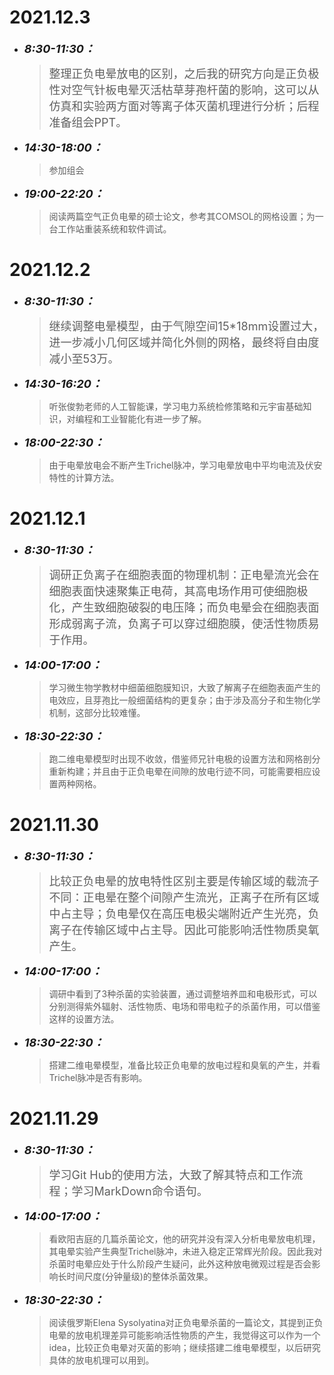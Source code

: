 # 2021.12.3
* <font size=4>__*8:30-11:30：*__</font>
    > <font size=4>整理正负电晕放电的区别，之后我的研究方向是正负极性对空气针板电晕灭活枯草芽孢杆菌的影响，这可以从仿真和实验两方面对等离子体灭菌机理进行分析；后程准备组会PPT。</font>
* <font size=4>__*14:30-18:00：*__</font>
    > 参加组会
* <font size=4>__*19:00-22:20：*__</font>
    > 阅读两篇空气正负电晕的硕士论文，参考其COMSOL的网格设置；为一台工作站重装系统和软件调试。

# 2021.12.2
* <font size=4>__*8:30-11:30：*__</font>
    > <font size=4>继续调整电晕模型，由于气隙空间15*18mm设置过大，进一步减小几何区域并简化外侧的网格，最终将自由度减小至53万。</font>
* <font size=4>__*14:30-16:20：*__</font>
    > 听张俊勃老师的人工智能课，学习电力系统检修策略和元宇宙基础知识，对编程和工业智能化有进一步了解。
* <font size=4>__*18:00-22:30：*__</font>
    > 由于电晕放电会不断产生Trichel脉冲，学习电晕放电中平均电流及伏安特性的计算方法。

# 2021.12.1
* <font size=4>__*8:30-11:30：*__</font>
    > <font size=4>调研正负离子在细胞表面的物理机制：正电晕流光会在细胞表面快速聚集正电荷，其高电场作用可使细胞极化，产生致细胞破裂的电压降；而负电晕会在细胞表面形成弱离子流，负离子可以穿过细胞膜，使活性物质易于作用。</font>
* <font size=4>__*14:00-17:00：*__</font>
    > 学习微生物学教材中细菌细胞膜知识，大致了解离子在细胞表面产生的电效应，且芽孢比一般细菌结构的更复杂；由于涉及高分子和生物化学机制，这部分比较难懂。
* <font size=4>__*18:30-22:30：*__</font>
    > 跑二维电晕模型时出现不收敛，借鉴师兄针电极的设置方法和网格剖分重新构建；并且由于正负电晕在间隙的放电行迹不同，可能需要相应设置两种网格。

# 2021.11.30
* <font size=4>__*8:30-11:30：*__</font>
    > <font size=4>比较正负电晕的放电特性区别主要是传输区域的载流子不同：正电晕在整个间隙产生流光，正离子在所有区域中占主导；负电晕仅在高压电极尖端附近产生光亮，负离子在传输区域中占主导。因此可能影响活性物质臭氧产生。</font>
* <font size=4>__*14:00-17:00：*__</font>
    > 调研中看到了3种杀菌的实验装置，通过调整培养皿和电极形式，可以分别测得紫外辐射、活性物质、电场和带电粒子的杀菌作用，可以借鉴这样的设置方法。
* <font size=4>__*18:30-22:30：*__</font>
    > 搭建二维电晕模型，准备比较正负电晕的放电过程和臭氧的产生，并看Trichel脉冲是否有影响。

# 2021.11.29
* <font size=4>__*8:30-11:30：*__</font>
    > <font size=4>学习Git Hub的使用方法，大致了解其特点和工作流程；学习MarkDown命令语句。</font>
* <font size=4>__*14:00-17:00：*__</font>
    > 看欧阳吉庭的几篇杀菌论文，他的研究并没有深入分析电晕放电机理，其电晕实验产生典型Trichel脉冲，未进入稳定正常辉光阶段。因此我对杀菌时电晕应处于什么阶段产生疑问，此外这种放电微观过程是否会影响长时间尺度(分钟量级)的整体杀菌效果。
* <font size=4>__*18:30-22:30：*__</font>
    > 阅读俄罗斯Elena Sysolyatina对正负电晕杀菌的一篇论文，其提到正负电晕的放电机理差异可能影响活性物质的产生，我觉得这可以作为一个idea，比较正负电晕对灭菌的影响；继续搭建二维电晕模型，以后研究具体的放电机理可以用到。
